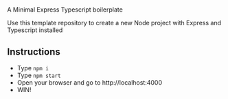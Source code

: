 # 

A Minimal Express Typescript boilerplate

Use this template repository to create a new Node project with Express and Typescript installed

## Instructions

- Type `npm i`
- Type `npm start`
- Open your browser and go to http://localhost:4000
- WIN!
